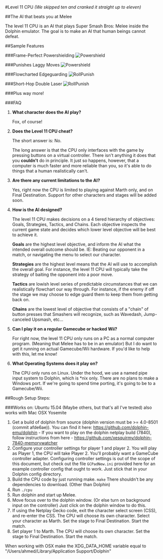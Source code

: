 #Level 11 CPU
*(We skipped ten and cranked it straight up to eleven)*

##The AI that beats you at Melee

The level 11 CPU is an AI that plays Super Smash Bros: Melee inside the Dolphin emulator. The goal is to make an AI that human beings cannot defeat.

##Sample Features

###Frame-Perfect Powershielding
![Powershield](images/Powershield.gif)

###Punishes Laggy Moves
![Powershield](images/RollPunish.gif)

###Flowcharted Edgeguarding
![RollPunish](images/MarthKiller.gif)

###Short-Hop Double Laser
![RollPunish](images/SHDL.gif)

###Plus way more!

###FAQ

1. **What character does the AI play?**

    Fox, of course!

2. **Does the Level 11 CPU cheat?**

    The short answer is: No.

    The long answer is that the CPU only interfaces with the game by pressing buttons on a virtual controller. There isn't anything it does that you **couldn't** do in principle. It just so happens, however, that a computer is much faster and more reliable than you, so it's able to do things that a human realistically can't.

3. **Are there any current limitations to the AI?**

    Yes, right now the CPU is limited to playing against Marth only, and on Final Destination. Support for other characters and stages will be added soon.

4. **How is the AI designed?**

    The level 11 CPU makes decisions on a 4 tiered hierarchy of objectives: Goals, Strategies, Tactics, and Chains. Each objective inspects the current game state and decides which lower level objective will be best to achieve it.

    **Goals** are the highest level objective, and inform the AI what the intended overall outcome should be. IE: Beating our opponent in a match, or navigating the menu to select our character.

    **Strategies** are the highest level means that the AI will use to accomplish the overall goal. For instance, the level 11 CPU will typically take the strategy of baiting the opponent into a poor move.

    **Tactics** are lowish level series of predictable circumstances that we can realistically flowchart our way through. For instance, if the enemy if off the stage we may choose to edge guard them to keep them from getting back on.

    **Chains** are the lowest level of objective that consists of a "chain" of button presses that Smashers will recognize, such as Wavedash, Jump-canceled Upsmash, etc...

5. **Can I play it on a regular Gamecube or hacked Wii?**

    For right now, the level 11 CPU only runs on a PC as a normal computer program. (Meaning that Melee has to be in an emulator) But I do want to get it running on actual Gamecube/Wii hardware. If you'd like to help with this, let me know!

6. **What Operating Systems does it play on?**

    The CPU only runs on Linux. Under the hood, we use a named pipe input system to Dolphin, which is *nix only. There are no plans to make a Windows port. If we're going to spend time porting, it's going to be to a Gamecube/Wii.

##Rough Setup Steps:

###Works on: Ubuntu 15.04 (Maybe others, but that's all I've tested) also works with Mac OSX Yosemite

1. Get a build of dolphin from source (dolphin version must be >= 4.0-8501 (commit afde6ae)). You can find it here:
https://github.com/dolphin-emu/dolphin - If you want to play on the dolphin netplay build (7840), follow instructions from here - https://github.com/xesquirmy/dolphin-7840-memorywatcher
2. Configure your controller settings for player 1 and player 2. You will play as Player 1, the CPU will take Player 2. You'll probably want a GameCube controller adapter. Configuring controller settings is out of the scope of this document, but check out the file `GCPadNew.ini` provided here for an example controller config that ought to work. Just stick that in your Dolphin config directory.
3. Build the CPU code by just running make. `make` There shouldn't be any dependencies to download. (Other than Dolphin)
4. Run `./cpu`
5. Run dolphin and start up Melee.
6. Move focus over to the dolphin window. (Or else turn on background input on the controller) Just click on the dolphin window to do this.
7. If using the Netplay Gecko code, exit the character select screen (CSS), and re-enter the CSS. The CPU will choose its own character. Select your character as Marth. Set the stage to Final Destination. Start the match.
8. Set player 1 to Marth. The CPU will choose its own character.  Set the stage to Final Destination. Start the match.


When working with OSX make the XDG_DATA_HOME variable equal to "/Users/ahmed/Library/Application Support/Dolphin"

